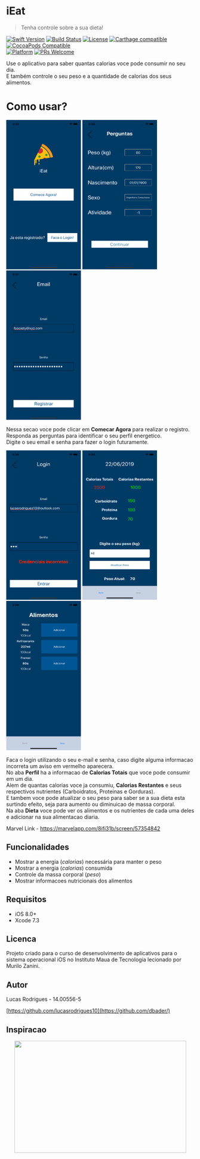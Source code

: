 # iEat
> Tenha controle sobre a sua dieta!

[![Swift Version][swift-image]][swift-url]
[![Build Status][travis-image]][travis-url]
[![License][license-image]][license-url]
[![Carthage compatible](https://img.shields.io/badge/Carthage-compatible-4BC51D.svg?style=flat)](https://github.com/Carthage/Carthage)
[![CocoaPods Compatible](https://img.shields.io/cocoapods/v/EZSwiftExtensions.svg)](https://img.shields.io/cocoapods/v/LFAlertController.svg)  
[![Platform](https://img.shields.io/cocoapods/p/LFAlertController.svg?style=flat)](http://cocoapods.org/pods/LFAlertController)
[![PRs Welcome](https://img.shields.io/badge/PRs-welcome-brightgreen.svg?style=flat-square)](http://makeapullrequest.com)

Use o aplicativo para saber quantas calorias voce pode consumir no seu dia. <br>
E também controle o seu peso e a quantidade de calorias dos seus alimentos.

# Como usar?

<p float="left"> 
  <img src="pagina_inicial.png" width="200" height="400"/>
  <img src="perguntas.png" width="200" height="400"/>
  <img src="registrar_email.png" width="200" height="400"/>
</p>

<p>
Nessa secao voce pode clicar em <b>Comecar Agora</b> para realizar o registro. <br>
Responda as perguntas para identificar o seu perfil energetico. <br>
Digite o seu email e senha para fazer o login futuramente. <br>
</p>

<p float="left"> 
  <img src="login.png" width="200" height="400"/>
  <img src="perfil.png" width="200" height="400"/>
  <img src="alimentos.png" width="200" height="400"/>
</p>

<p>
Faca o login utilizando o seu e-mail e senha, caso digite alguma informacao incorreta um aviso em vermelho aparecera.  <br>
No aba <b>Perfil</b> ha a informacao de <b>Calorias Totais</b> que voce pode consumir em um dia. <br>
  Alem de quantas calorias voce ja consumiu, <b> Calorias Restantes</b> e seus respectivos nutrientes (Carboidratos, Proteinas e Gorduras). <br>
E tambem voce pode atualizar o seu peso para saber se a sua dieta esta surtindo efeito, seja para aumento ou diminuicao de massa corporal. <br>
Na aba <b>Dieta</b> voce pode ver os alimentos e os nutrientes de cada uma deles e adicionar na sua alimentacao diaria.
</p>

Marvel Link - https://marvelapp.com/8ifi31b/screen/57354842

## Funcionalidades

- Mostrar a energia (<i>calorias</i>) necessária para manter o peso
- Mostrar a energia (<i>calorias</i>) consumida
- Controle da massa corporal (<i>peso</i>)
- Mostrar informacoes nutricionais dos alimentos

## Requisitos

- iOS 8.0+
- Xcode 7.3

## Licenca

Projeto criado para o curso de desenvolvimento de aplicativos para o sistema operacional iOS no Instituto Maua de Tecnologia lecionado por Murilo Zanini. 

## Autor

Lucas Rodrigues - 14.00556-5

[https://github.com/lucasrodrigues10](https://github.com/dbader/)

[swift-image]:https://img.shields.io/badge/swift-4.0-orange.svg
[swift-url]: https://swift.org/
[license-image]: https://img.shields.io/badge/License-MIT-blue.svg
[license-url]: LICENSE
[travis-image]: https://img.shields.io/travis/dbader/node-datadog-metrics/master.svg?style=flat-square
[travis-url]: https://travis-ci.org/dbader/node-datadog-metrics
[codebeat-image]: https://codebeat.co/badges/c19b47ea-2f9d-45df-8458-b2d952fe9dad
[codebeat-url]: https://codebeat.co/projects/github-com-vsouza-awesomeios-com


## Inspiracao

<p align="center">
  <img width="460" height="300" src="https://cdn-images-1.medium.com/max/800/1*pAiFtxYHdjg4-HP6e46wZA.gif">
</p>
